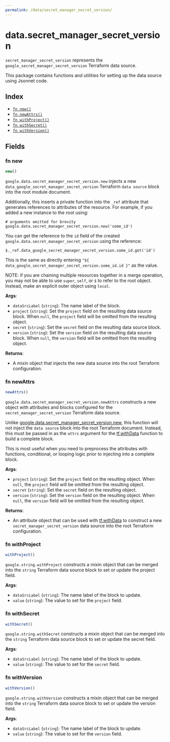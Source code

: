 ```yaml
---
permalink: /data/secret_manager_secret_version/
---
```


# data.secret_manager_secret_version

`secret_manager_secret_version` represents the `google_secret_manager_secret_version` Terraform data source.



This package contains functions and utilities for setting up the data source using Jsonnet code.


## Index

* [`fn new()`](#fn-new)
* [`fn newAttrs()`](#fn-newattrs)
* [`fn withProject()`](#fn-withproject)
* [`fn withSecret()`](#fn-withsecret)
* [`fn withVersion()`](#fn-withversion)

## Fields

### fn new

```ts
new()
```


`google.data.secret_manager_secret_version.new` injects a new `data_google_secret_manager_secret_version` Terraform `data source`
block into the root module document.

Additionally, this inserts a private function into the `_ref` attribute that generates references to attributes of the
resource. For example, if you added a new instance to the root using:

    # arguments omitted for brevity
    google.data.secret_manager_secret_version.new('some_id')

You can get the reference to the `id` field of the created `google.data.secret_manager_secret_version` using the reference:

    $._ref.data_google_secret_manager_secret_version.some_id.get('id')

This is the same as directly entering `"${ data_google_secret_manager_secret_version.some_id.id }"` as the value.

NOTE: if you are chaining multiple resources together in a merge operation, you may not be able to use `super`, `self`,
or `$` to refer to the root object. Instead, make an explicit outer object using `local`.

**Args**:
  - `dataSrcLabel` (`string`): The name label of the block.
  - `project` (`string`): Set the `project` field on the resulting data source block. When `null`, the `project` field will be omitted from the resulting object.
  - `secret` (`string`): Set the `secret` field on the resulting data source block.
  - `version` (`string`): Set the `version` field on the resulting data source block. When `null`, the `version` field will be omitted from the resulting object.

**Returns**:
- A mixin object that injects the new data source into the root Terraform configuration.


### fn newAttrs

```ts
newAttrs()
```


`google.data.secret_manager_secret_version.newAttrs` constructs a new object with attributes and blocks configured for the `secret_manager_secret_version`
Terraform data source.

Unlike [google.data.secret_manager_secret_version.new](#fn-new), this function will not inject the `data source`
block into the root Terraform document. Instead, this must be passed in as the `attrs` argument for the
[tf.withData](https://github.com/tf-libsonnet/core/tree/main/docs#fn-withdata) function to build a complete block.

This is most useful when you need to preprocess the attributes with functions, conditional, or looping logic prior to
injecting into a complete block.

**Args**:
  - `project` (`string`): Set the `project` field on the resulting object. When `null`, the `project` field will be omitted from the resulting object.
  - `secret` (`string`): Set the `secret` field on the resulting object.
  - `version` (`string`): Set the `version` field on the resulting object. When `null`, the `version` field will be omitted from the resulting object.

**Returns**:
  - An attribute object that can be used with [tf.withData](https://github.com/tf-libsonnet/core/tree/main/docs#fn-withdata) to construct a new `secret_manager_secret_version` data source into the root Terraform configuration.


### fn withProject

```ts
withProject()
```

`google.string.withProject` constructs a mixin object that can be merged into the `string`
Terraform data source block to set or update the project field.



**Args**:
  - `dataSrcLabel` (`string`): The name label of the block to update.
  - `value` (`string`): The value to set for the `project` field.


### fn withSecret

```ts
withSecret()
```

`google.string.withSecret` constructs a mixin object that can be merged into the `string`
Terraform data source block to set or update the secret field.



**Args**:
  - `dataSrcLabel` (`string`): The name label of the block to update.
  - `value` (`string`): The value to set for the `secret` field.


### fn withVersion

```ts
withVersion()
```

`google.string.withVersion` constructs a mixin object that can be merged into the `string`
Terraform data source block to set or update the version field.



**Args**:
  - `dataSrcLabel` (`string`): The name label of the block to update.
  - `value` (`string`): The value to set for the `version` field.

